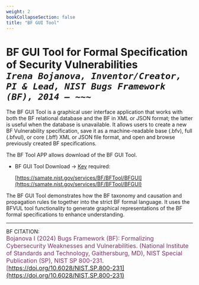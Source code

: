 ```yaml
---
weight: 2
bookCollapseSection: false
title: "BF GUI Tool"
---
```


<!-- Google tag (gtag.js) -->
<script async src="https://www.googletagmanager.com/gtag/js?id=G-PJ364XPP9F"></script>
<script>
  window.dataLayer = window.dataLayer || [];
  function gtag(){dataLayer.push(arguments);}
  gtag('js', new Date());

  gtag('config', 'G-PJ364XPP9F');
</script>

# BF GUI Tool for Formal Specification of Security Vulnerabilities<br/> _`Irena Bojanova, Inventor/Creator, PI & Lead, NIST Bugs Framework (BF), 2014 – ~~~`_

The BF GUI Tool is a graphical user interface application that works with both the BF relational database and the BF in XML or JSON format; the latter is useful when the database is unavailable. It allows users to create a new BF Vulnerability specification, save it as a machine-readable base (.bfv), full (.bfvul), or core (.bff) XML or JSON file format, and open and browse previously created BF specifications. 

The BF Tool APP allows download of the BF GUI Tool.

- BF GUI Tool Download &rarr; [Key](https://forms.gle/SRZyva5Vn1i4dQQ2A) required:

  [https://samate.nist.gov/services/BF/BFTool/BFGUI](https://samate.nist.gov/services/BF/BFTool/BFGUI)

The BF GUI Tool demonstrates how the BF taxonomy and causation and propagation rules tie together into the strict BF formal language. It uses the BFVUL tool functionality to generate graphical representations of the BF formal specifications to enhance understanding. 

_______________________________
BF CITATION: <br/>
<l style="font-size: 16px; color: #7D3368"> Bojanova I (2024) Bugs Framework (BF): Formalizing Cybersecurity Weaknesses and Vulnerabilities. (National Institute of Standards and Technology, Gaithersburg, MD), NIST Special Publication (SP), NIST SP 800-231. [https://doi.org/10.6028/NIST.SP.800-231](https://doi.org/10.6028/NIST.SP.800-231)</l>  <br/>